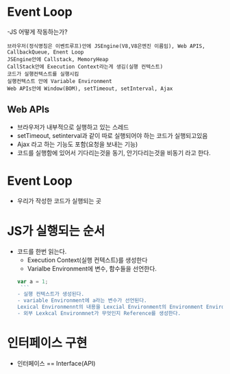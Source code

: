 # Event Loop

-JS 어떻게 작동하는가?

```이벤트 루프(Event Loop)
브라우저(정식명칭은 이벤트루프)안에 JSEngine(V8,V8은엔진 이름임), Web APIS, CallbackQueue, Enent Loop
JSEngine안에 Callstack, MemoryHeap
CallStack안에 Execution Context라는게 생김(실행 컨텍스트)
코드가 실행컨텍스트를 실행시킴
실행컨텍스트 안에 Variable Environment
Web APIs안에 Window(BOM), setTimeout, setInterval, Ajax
```

## Web APIs

- 브라우저가 내부적으로 실행하고 있는 스레드
- setTimeout, setinterval과 같이 따로 실행되어야 하는 코드가 실행되고있음
- Ajax 라고 하는 기능도 포함(요청을 보내는 기능)
- 코드를 실행함에 있어서 기다리는것을 동기, 안기다리는것을 비동기 라고 한다.

# Event Loop

- 우리가 작성한 코드가 실행되는 곳

# JS가 실행되는 순서

- 코드를 한번 읽는다.
  - Execution Context(실행 컨텍스트)를 생성한다
  - Varialbe Environment에 변수, 함수들을 선언한다.
  ````javascript
  var a = 1;
   ```
  - 실행 컨텍스트가 생성된다.
  - variable Environment에 a라는 변수가 선언된다.
  Lexical Environmennt의 내용을 Lexcial Environment의 Environment Environment를 설정한다.
  - 외부 Lexkcal Environmnet가 무엇인지 Reference를 생성한다.
  ````

# 인터페이스 구현

- 인터페이스 == Interface(API)
